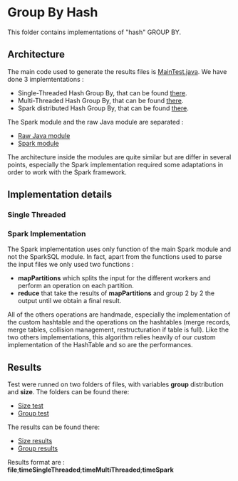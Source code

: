 # Group By Hash
This folder contains implementations of "hash" GROUP BY. 

## Architecture
The main code used to generate the results files is [MainTest.java](final/src/main/java/MainTest.java).
We have done 3 implemtentations :
 - Single-Threaded Hash Group By, that can be found [there](final/src/main/java/raw_java/HashGroupBySingle.java).
 - Multi-Threaded Hash Group By, that can be found  [there](final/src/main/java/raw_java/PartitioningHashGroupBy.java).
 - Spark distributed Hash Group By, that can be found [there](final/src/main/java/spark/HashGroupBySpark.java).
 
 The Spark module and the raw Java module are separated :
  - [Raw Java module](final/src/main/java/raw_java)
  - [Spark module](final/src/main/java/spark)
  
The architecture inside the modules are quite similar but are differ in several points, especially the Spark implementation required some adaptations in order to work with the Spark framework.

## Implementation details
### Single Threaded
### Spark Implementation
The Spark implementation uses only function of the main Spark module and not the SparkSQL module.
In fact, apart from the functions used to parse the input files we only used two functions :
- **mapPartitions** which splits the input for the different workers and perform an operation on each partition. 
- **reduce** that take the results of **mapPartitions** and group 2 by 2 the output until we obtain a final result.

All of the others operations are handmade, especially the implementation of the custom hashtable and the operations on the hashtables (merge records, merge tables, collision management, restructuration if table is full).
Like the two others implementations, this algorithm relies heavily of our custom implementation of the HashTable and so are the performances.

## Results

Test were runned on two folders of files, with variables **group** distribution and **size**.
The folders can be found there:
 - [Size test](/dataGen/size)
 - [Group test](/dataGen/group)
 
 The results can be found there:
 - [Size results](final/result_size.csv)
 - [Group results](final/result_group.csv)
 
 Results format are : **file**;**timeSingleThreaded**;**timeMultiThreaded**;**timeSpark**
